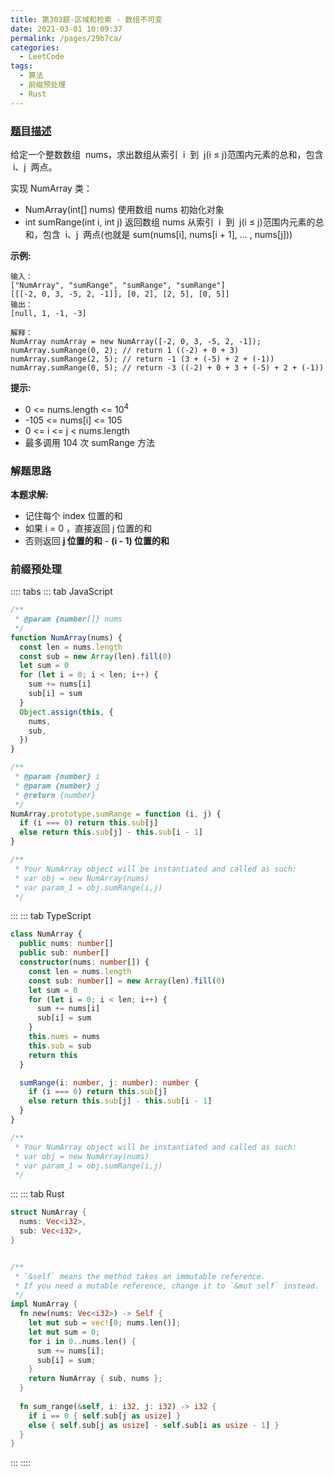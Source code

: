 ```yaml
---
title: 第303题-区域和检索 - 数组不可变
date: 2021-03-01 10:09:37
permalink: /pages/29b7ca/
categories:
  - LeetCode
tags:
  - 算法
  - 前缀预处理
  - Rust
---
```


### [题目描述](https://leetcode-cn.com/problems/range-sum-query-immutable/)

给定一个整数数组  <span class="span-shadow">nums</span>，求出数组从索引  <span class="span-shadow">i</span>  到  <span class="span-shadow">j(i ≤ j)</span>范围内元素的总和，包含  <span class="span-shadow">i、j</span>  两点。

实现 <span class="span-shadow">NumArray</span> 类：

- <span class="span-shadow">NumArray(int[] nums)</span> 使用数组 <span class="span-shadow">nums</span> 初始化对象
- <span class="span-shadow">int sumRange(int i, int j)</span> 返回数组 <span class="span-shadow">nums</span> 从索引  <span class="span-shadow">i</span>  到  <span class="span-shadow">j(i ≤ j)</span>范围内元素的总和，包含  <span class="span-shadow">i、j</span>  两点(也就是 <span class="span-shadow">sum(nums[i], nums[i + 1], ... , nums[j]))</span>

<!-- more -->

**示例:**

```
输入：
["NumArray", "sumRange", "sumRange", "sumRange"]
[[[-2, 0, 3, -5, 2, -1]], [0, 2], [2, 5], [0, 5]]
输出：
[null, 1, -1, -3]

解释：
NumArray numArray = new NumArray([-2, 0, 3, -5, 2, -1]);
numArray.sumRange(0, 2); // return 1 ((-2) + 0 + 3)
numArray.sumRange(2, 5); // return -1 (3 + (-5) + 2 + (-1))
numArray.sumRange(0, 5); // return -3 ((-2) + 0 + 3 + (-5) + 2 + (-1))
```

**提示:**

- <span class="span-shadow">0 <= nums.length <= 10<sup>4</sup></span>
- <span class="span-shadow">-105 <= nums[i] <= 105</span>
- <span class="span-shadow">0 <= i <= j < nums.length</span>
- 最多调用 <span class="span-shadow">104</span> 次 <span class="span-shadow">sumRange</span> 方法

### 解题思路

**本题求解:**

- 记住每个 index 位置的和
- 如果 i = 0 ，直接返回 j 位置的和
- 否则返回 **j 位置的和** - **(i - 1) 位置的和**

### 前缀预处理

:::: tabs
::: tab JavaScript

```JavaScript
/**
 * @param {number[]} nums
 */
function NumArray(nums) {
  const len = nums.length
  const sub = new Array(len).fill(0)
  let sum = 0
  for (let i = 0; i < len; i++) {
    sum += nums[i]
    sub[i] = sum
  }
  Object.assign(this, {
    nums,
    sub,
  })
}

/**
 * @param {number} i
 * @param {number} j
 * @return {number}
 */
NumArray.prototype.sumRange = function (i, j) {
  if (i === 0) return this.sub[j]
  else return this.sub[j] - this.sub[i - 1]
}

/**
 * Your NumArray object will be instantiated and called as such:
 * var obj = new NumArray(nums)
 * var param_1 = obj.sumRange(i,j)
 */
```

:::
::: tab TypeScript

```TypeScript
class NumArray {
  public nums: number[]
  public sub: number[]
  constructor(nums: number[]) {
    const len = nums.length
    const sub: number[] = new Array(len).fill(0)
    let sum = 0
    for (let i = 0; i < len; i++) {
      sum += nums[i]
      sub[i] = sum
    }
    this.nums = nums
    this.sub = sub
    return this
  }

  sumRange(i: number, j: number): number {
    if (i === 0) return this.sub[j]
    else return this.sub[j] - this.sub[i - 1]
  }
}

/**
 * Your NumArray object will be instantiated and called as such:
 * var obj = new NumArray(nums)
 * var param_1 = obj.sumRange(i,j)
 */
```

:::
::: tab Rust

```Rust
struct NumArray {
  nums: Vec<i32>,
  sub: Vec<i32>,
}


/**
 * `&self` means the method takes an immutable reference.
 * If you need a mutable reference, change it to `&mut self` instead.
 */
impl NumArray {
  fn new(nums: Vec<i32>) -> Self {
    let mut sub = vec![0; nums.len()];
    let mut sum = 0;
    for i in 0..nums.len() {
      sum += nums[i];
      sub[i] = sum;
    }
    return NumArray { sub, nums };
  }
  
  fn sum_range(&self, i: i32, j: i32) -> i32 {
    if i == 0 { self.sub[j as usize] } 
    else { self.sub[j as usize] - self.sub[i as usize - 1] }
  }
}
```

:::
::::
